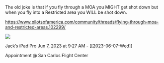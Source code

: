 The old joke is that if you fly through a MOA you MIGHT get shot down but when you fly into a Restricted area you WILL be shot down.

https://www.pilotsofamerica.com/community/threads/flying-through-moa-and-restricted-areas.102299/

![](<file:///Users/johnoleary/Library/Mobile Documents/iCloud~is~workflow~my~workflows/Documents/Screenshots/2023-06-07 092717.png>)

Jack’s iPad Pro
Jun 7, 2023 at 9:27 AM - [[2023-06-07-Wed]]

Appointment @ San Carlos Flight Center